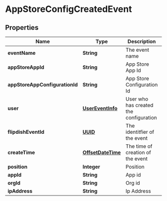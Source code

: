 
# AppStoreConfigCreatedEvent

## Properties
Name | Type | Description | Notes
------------ | ------------- | ------------- | -------------
**eventName** | **String** | The event name |  [optional]
**appStoreAppId** | **String** | App Store App Id |  [optional]
**appStoreAppConfigurationId** | **String** | App Store Configuration Id |  [optional]
**user** | [**UserEventInfo**](UserEventInfo.md) | User who has created the configuration |  [optional]
**flipdishEventId** | [**UUID**](UUID.md) | The identitfier of the event |  [optional]
**createTime** | [**OffsetDateTime**](OffsetDateTime.md) | The time of creation of the event |  [optional]
**position** | **Integer** | Position |  [optional]
**appId** | **String** | App id |  [optional]
**orgId** | **String** | Org id |  [optional]
**ipAddress** | **String** | Ip Address |  [optional]



